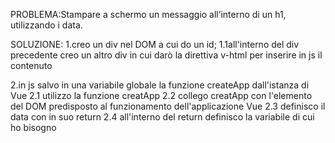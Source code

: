 PROBLEMA:Stampare a schermo un messaggio all’interno di un h1, utilizzando i data.

SOLUZIONE:
1.creo un div nel DOM a cui do un id;
    1.1all'interno del div precedente creo un altro div in cui darò la direttiva v-html per inserire in js il contenuto  

2.in js salvo in una variabile globale la funzione createApp dall'istanza di Vue
    2.1 utilizzo la funzione creatApp
    2.2 collego creatApp con l'elemento del DOM predisposto al funzionamento dell'applicazione Vue
    2.3 definisco il data con in suo return
    2.4 all'interno del return definisco la variabile di cui ho bisogno
